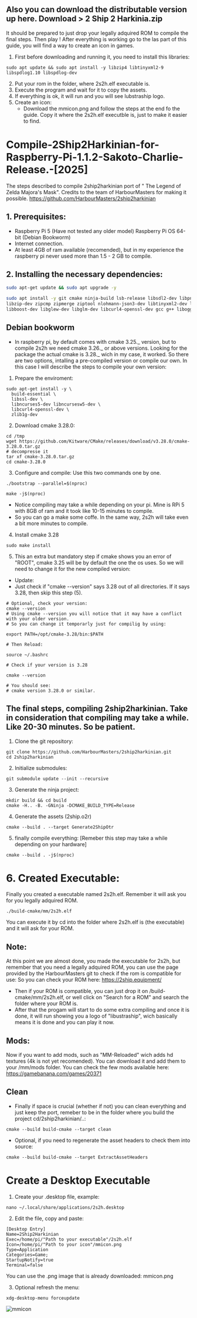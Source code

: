 ## Also you can download the distributable version up here. Download > 2 Ship 2 Harkinia.zip
It should be prepared to just drop your legally adquired ROM to compile the final steps. Then play !
After everything is working go to the las part of this guide, you will find a way to create an icon in games.

1) First before downloading and running it, you need to install this libraries:
```
sudo apt update && sudo apt install -y libzip4 libtinyxml2-9 libspdlog1.10 libspdlog-dev

```
2) Put your rom in the folder, where 2s2h.elf executable is.
3) Execute the program and wait for it to copy the assets.
4) If everything is ok, it will run and you will see lubstraship logo.
5) Create an icon:
   - Download the mmicon.png and follow the steps at the end fo the guide. Copy it where the 2s2h.elf executble is, just to make it easier to find.

# Compile-2Ship2Harkinian-for-Raspberry-Pi-1.1.2-Sakoto-Charlie-Release.-[2025]
The steps described to compile 2ship2harkinian port of " The Legend of Zelda Majora's Mask".
Credits to the team of HarbourMasters for making it possible.
https://github.com/HarbourMasters/2ship2harkinian

## 1. Prerequisites:

- Raspberry Pi 5 (Have not tested any older model) Raspberry Pi OS 64-bit (Debian Bookworm)
- Internet connection.
- At least 4GB of ram available (recomended), but in my experience the raspberry pi never used more than 1.5 - 2 GB to compile.

## 2. Installing the necessary dependencies:

```bash
sudo apt-get update && sudo apt upgrade -y

sudo apt install -y git cmake ninja-build lsb-release libsdl2-dev libpng-dev libsdl2-net-dev \
libzip-dev zipcmp zipmerge ziptool nlohmann-json3-dev libtinyxml2-dev libspdlog-dev \
libboost-dev libglew-dev libglm-dev libcurl4-openssl-dev gcc g++ libogg-dev libvorbis-dev libvorbisenc-dev libbz2-dev libopus-dev libopusfile-dev pkg-config

```

## Debian bookworm 
- In raspberry pi, by default comes with cmake 3.25._ version, but to compile 2s2h we need cmake 3.26._ or above versions. Looking for the package the actual cmake is 3.28._ wich in my case, it worked. So there are two options, intalling a pre-compiled version or compile our own.
In this case I will describe the steps to compile your own version:

1) Prepare the enviroment:
```
sudo apt-get install -y \
  build-essential \
  libssl-dev \
  libncurses5-dev libncursesw5-dev \
  libcurl4-openssl-dev \
  zlib1g-dev
```
2) Download cmake 3.28.0:
```
cd /tmp
wget https://github.com/Kitware/CMake/releases/download/v3.28.0/cmake-3.28.0.tar.gz
# decompresse it
tar xf cmake-3.28.0.tar.gz
cd cmake-3.28.0
```
3) Configure and compile:
Use this two commands one by one.
```
./bootstrap --parallel=$(nproc)

make -j$(nproc)
```
- Notice compiling may take a while depending on your pi. Mine is RPi 5  with 8GB of ram and it took like 10-15 minutes to compile.
- So you can go a make some coffe. In the same way, 2s2h will take even a bit more minutes to compile.

4) Install cmake 3.28
```
sudo make install
```
5) This an extra but mandatory step if cmake shows you an error of "ROOT", cmake 3.25 will be by default the one the os uses. So we will need to change it for the new compiled version:

- Update:
- Just check if "cmake --version" says 3.28 out of all directories. If it says 3.28, then skip this step (5).
  
```
# Optional, check your version:
cmake --version
# Using cmake --version you will notice that it may have a conflict with your older version.
# So you can change it temporarly just for compilig by using:

export PATH=/opt/cmake-3.28/bin:$PATH

# Then Reload:

source ~/.bashrc

# Check if your version is 3.28

cmake --version

# You should see:
# cmake version 3.28.0 or similar.
```

## The final steps, compiling 2ship2harkinian. Take in consideration that compiling may take a while. Like 20-30 minutes. So be patient.

1) Clone the git repository:
```
git clone https://github.com/HarbourMasters/2ship2harkinian.git
cd 2ship2harkinian
```

2) Initialize submodules:
```
git submodule update --init --recursive
```

3) Generate the ninja project:
```
mkdir build && cd build
cmake -H.. -B. -GNinja -DCMAKE_BUILD_TYPE=Release
```

4)  Generate the assets (2ship.o2r)
```
cmake --build . --target Generate2ShipOtr
```

5) finally compile everything: [Remeber this step may take a while depending on your hardware]
```
cmake --build . -j$(nproc)   
```

# 6. Created Executable:
Finally you created a executable named 2s2h.elf. Remember it will ask you for you legally adquired ROM.
```
./build-cmake/mm/2s2h.elf
```
You can execute it by cd into the folder where 2s2h.elf is (the executable) and it will ask for your ROM.

## Note:
At this point we are almost done, you made the executable for 2s2h, but remember that you need a legally adquired ROM, you can use the page provided by the HarbourMasters git to check if the rom is compatible for use:
So you can check your ROM here:
https://2ship.equipment/

- Then if your ROM is compatible, you can just drop it on /build-cmake/mm/2s2h.elf, or well click on "Search for a ROM" and search the folder where your ROM is.
- After that the progam will start to do some extra compiling and once it is done, it will run showing you a logo of "libustraship", wich basically means it is done and you can play it now.

## Mods:
Now if you want to add mods, such as "MM-Reloaded" wich adds hd textures (4k is not yet recomended). You can download it and add them to your /mm/mods folder. You can check the few mods available here:
https://gamebanana.com/games/20371

## Clean
- Finally if space is crucial (whether if not) you can clean everything and just keep the port, remeber to be in the folder where you build the project cd/2ship2harkinian/..:
```
cmake --build build-cmake --target clean
```
- Optional, if you need to regenerate the asset headers to check them into source:
```
cmake --build build-cmake --target ExtractAssetHeaders
```

# Create a Desktop Executable

1) Create your .desktop file, example:
```
nano ~/.local/share/applications/2s2h.desktop
```

2) Edit the file, copy and paste:
```
[Desktop Entry]
Name=2Ship2Harkinian
Exec=/home/pi/"Path to your executable"/2s2h.elf
Icon=/home/pi/"Path to your icon"/mmicon.png
Type=Application
Categories=Game;
StartupNotify=true
Terminal=false
```
You can use the .png image that is already downloaded: mmicon.png

3) Optional refresh the menu:
```
xdg-desktop-menu forceupdate
```
![mmicon](https://github.com/user-attachments/assets/4d680a59-dee8-44e7-8edc-3b8679e36a48)
